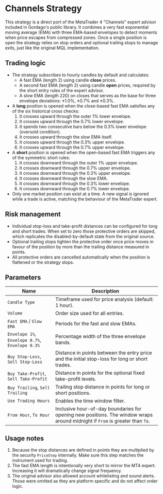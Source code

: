 # Channels Strategy

This strategy is a direct port of the MetaTrader 4 "Channels" expert advisor included in Gordago's public library. It combines a very fast exponential moving average (EMA) with three EMA-based envelopes to detect moments when price escapes from compressed zones. Once a single position is open the strategy relies on stop orders and optional trailing stops to manage exits, just like the original MQL implementation.

## Trading logic

- The strategy subscribes to hourly candles by default and calculates:
  - A fast EMA (length 2) using candle **close** prices.
  - A second fast EMA (length 2) using candle **open** prices, required by the short entry rules of the expert advisor.
  - A slow EMA (length 220) on closes that serves as the base for three envelope deviations: ±1.0%, ±0.7% and ±0.3%.
- A **long** position is opened when the close-based fast EMA satisfies any of the six historical cross checks:
  1. It crosses upward through the outer 1% lower envelope.
  2. It crosses upward through the 0.7% lower envelope.
  3. It spends two consecutive bars below the 0.3% lower envelope (oversold condition).
  4. It crosses upward through the slow EMA itself.
  5. It crosses upward through the 0.3% upper envelope.
  6. It crosses upward through the 0.7% upper envelope.
- A **short** position is opened when the open-based fast EMA triggers any of the symmetric short rules:
  1. It crosses downward through the outer 1% upper envelope.
  2. It crosses downward through the 0.7% upper envelope.
  3. It crosses downward through the 0.3% upper envelope.
  4. It crosses downward through the slow EMA.
  5. It crosses downward through the 0.3% lower envelope.
  6. It crosses downward through the 0.7% lower envelope.
- Only one market position can exist at a time. A new signal is ignored while a trade is active, matching the behaviour of the MetaTrader expert.

## Risk management

- Individual stop-loss and take-profit distances can be configured for long and short trades. When set to zero those protective orders are skipped, which replicates the disabled-by-default state from the original source.
- Optional trailing stops tighten the protective order once price moves in favour of the position by more than the trailing distance measured in points.
- All protective orders are cancelled automatically when the position is flattened or the strategy stops.

## Parameters

| Name | Description |
| ---- | ----------- |
| `Candle Type` | Timeframe used for price analysis (default: 1 hour). |
| `Volume` | Order size used for all entries. |
| `Fast EMA` / `Slow EMA` | Periods for the fast and slow EMAs. |
| `Envelope 1%`, `Envelope 0.7%`, `Envelope 0.3%` | Percentage width of the three envelope bands. |
| `Buy Stop-Loss`, `Sell Stop-Loss` | Distance in points between the entry price and the initial stop-loss for long or short trades. |
| `Buy Take-Profit`, `Sell Take-Profit` | Distance in points for the optional fixed take-profit levels. |
| `Buy Trailing`, `Sell Trailing` | Trailing stop distance in points for long or short positions. |
| `Use Trading Hours` | Enables the time window filter. |
| `From Hour`, `To Hour` | Inclusive hour-of-day boundaries for opening new positions. The window wraps around midnight if `From` is greater than `To`. |

## Usage notes

1. Because the stop distances are defined in points they are multiplied by the security `PriceStep` internally. Make sure this step matches the instrument used for trading.
2. The fast EMA length is intentionally very short to mirror the MT4 expert. Increasing it will dramatically change signal frequency.
3. The original advisor also allowed account whitelisting and sound alerts. Those were omitted as they are platform specific and do not affect order logic.
